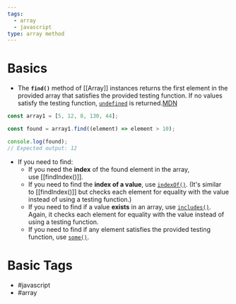 ```yaml
---
tags:
  - array
  - javascript
type: array method
---
```


# Basics
- The **`find()`** method of [[Array]] instances returns the first element in the provided array that satisfies the provided testing function. If no values satisfy the testing function, [`undefined`](https://developer.mozilla.org/en-US/docs/Web/JavaScript/Reference/Global_Objects/undefined) is returned.[MDN](https://developer.mozilla.org/en-US/docs/Web/JavaScript/Reference/Global_Objects/Array/find)

```javascript
const array1 = [5, 12, 8, 130, 44];

const found = array1.find((element) => element > 10);

console.log(found);
// Expected output: 12
```
- If you need to find:
	- If you need the **index** of the found element in the array, use [[findIndex()]].
	- If you need to find the **index of a value**, use [`indexOf()`](https://developer.mozilla.org/en-US/docs/Web/JavaScript/Reference/Global_Objects/Array/indexOf). (It's similar to [[findIndex()]] but checks each element for equality with the value instead of using a testing function.)
	- If you need to find if a value **exists** in an array, use [`includes()`](https://developer.mozilla.org/en-US/docs/Web/JavaScript/Reference/Global_Objects/Array/includes). Again, it checks each element for equality with the value instead of using a testing function.
	- If you need to find if any element satisfies the provided testing function, use [`some()`](https://developer.mozilla.org/en-US/docs/Web/JavaScript/Reference/Global_Objects/Array/some). 
# Basic Tags
- #javascript 
- #array 